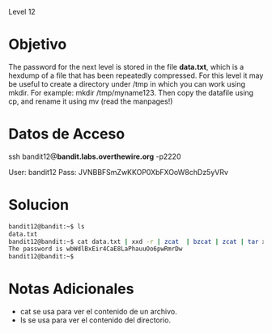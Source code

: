 Level 12
# Objetivo
The password for the next level is stored in the file **data.txt**, which is a hexdump of a file that has been repeatedly compressed. For this level it may be useful to create a directory under /tmp in which you can work using mkdir. For example: mkdir /tmp/myname123. Then copy the datafile using cp, and rename it using mv (read the manpages!)
# Datos  de Acceso 
ssh bandit12@**bandit.labs.overthewire.org** -p2220

User: bandit12 Pass: JVNBBFSmZwKKOP0XbFXOoW8chDz5yVRv
# Solucion 

```bash
bandit12@bandit:~$ ls
data.txt
bandit12@bandit:~$ cat data.txt | xxd -r | zcat  | bzcat | zcat | tar xO | tar xO  | bzcat | tar xO | zcat
The password is wbWdlBxEir4CaE8LaPhauuOo6pwRmrDw
bandit12@bandit:~$

```

# Notas Adicionales
- cat se usa para ver el contenido de un archivo.
- ls se usa para ver el contenido del directorio.